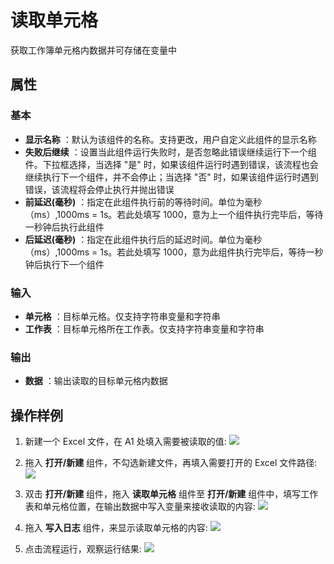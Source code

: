 # 读取单元格

获取工作簿单元格内数据并可存储在变量中

## 属性

### 基本

- **显示名称** ：默认为该组件的名称。支持更改，用户自定义此组件的显示名称
- **失败后继续** ：设置当此组件运行失败时，是否忽略此错误继续运行下一个组件。下拉框选择，当选择 "是" 时，如果该组件运行时遇到错误，该流程也会继续执行下一个组件，并不会停止；当选择 "否" 时，如果该组件运行时遇到错误，该流程将会停止执行并抛出错误
- **前延迟(毫秒)** ：指定在此组件执行前的等待时间。单位为毫秒（ms）,1000ms = 1s。若此处填写 1000，意为上一个组件执行完毕后，等待一秒钟后执行此组件
- **后延迟(毫秒)** ：指定在此组件执行后的延迟时间。单位为毫秒（ms）,1000ms = 1s。若此处填写 1000，意为此组件执行完毕后，等待一秒钟后执行下一个组件

### 输入

- **单元格** ：目标单元格。仅支持字符串变量和字符串
- **工作表** ：目标单元格所在工作表。仅支持字符串变量和字符串

### 输出

- **数据** ：输出读取的目标单元格内数据

## 操作样例

1. 新建一个 Excel 文件，在 A1 处填入需要被读取的值:
![](https://docimages.blob.core.chinacloudapi.cn/images/Activities/wps4.png)

2. 拖入 **打开/新建** 组件，不勾选新建文件，再填入需要打开的 Excel 文件路径:
![](https://docimages.blob.core.chinacloudapi.cn/images/Activities/wps5.png)

3. 双击 **打开/新建** 组件，拖入 **读取单元格** 组件至 **打开/新建** 组件中，填写工作表和单元格位置，在输出数据中写入变量来接收读取的内容:
![](https://docimages.blob.core.chinacloudapi.cn/images/Activities/wps6.png)

4. 拖入 **写入日志** 组件，来显示读取单元格的内容:
![](https://docimages.blob.core.chinacloudapi.cn/images/Activities/wps7.png)

5. 点击流程运行，观察运行结果:
![](https://docimages.blob.core.chinacloudapi.cn/images/Activities/wps8.png)